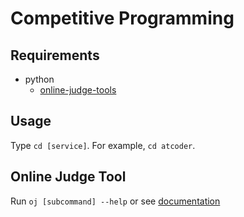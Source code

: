 # Competitive Programming

## Requirements

- python
  - [online-judge-tools](https://online-judge-tools.readthedocs.io/en/master/index.html)

## Usage

Type `cd [service]`.
For example, `cd atcoder`.

## Online Judge Tool

Run `oj [subcommand] --help` or see [documentation](https://github.com/online-judge-tools/oj/blob/master/docs/getting-started.ja.md)
